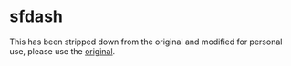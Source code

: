 # sfdash


This has been stripped down from the original and modified for personal use, please use the [original](https://github.com/TinderBox/soapforce).
